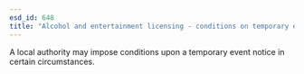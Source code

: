 ```yaml
---
esd_id: 648
title: "Alcohol and entertainment licensing - conditions on temporary event notice"
---
```


A local authority may impose conditions upon a temporary event notice in certain circumstances.

